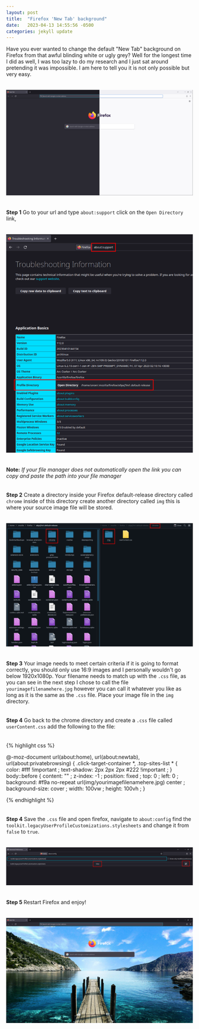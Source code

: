 ```yaml
---
layout: post
title:  "Firefox 'New Tab' background" 
date:   2023-04-13 14:55:56 -0500
categories: jekyll update
---
```


Have you ever wanted to change the default "New Tab" background on Firefox from that awful blinding white or ugly grey? 
Well for the longest time I did as well, I was too lazy to do my research and I just sat around pretending it was impossible.
I am here to tell you it is not only possible but very easy.
<br/>
<br/>
<br/>
<img src="/assets/img/firefox/firefoxone.png">
<br/>
<br/>
<br/>
**Step 1** Go to your url and type `about:support` click on the `Open Directory` link, 
<br/>
<br/>
<br/>
<img src="/assets/img/firefox/firefoxtwo.png">
<br/>
<br/>
<br/>
**Note:** *If your file manager does not automatically open the link you can copy and paste the path into your file manager*
<br/>
<br/>
<br/>
**Step 2** Create a directory inside your Firefox default-release directory called `chrome` inside of this directory 
create another directory called `img` this is where your source image file will be stored. 
<br/>
<br/>
<br/>
<img src="/assets/img/firefox/firefoxthree.png">
<br/>
<br/>
<br/>
**Step 3** Your image needs to meet certain criteria if it is going to format correctly, you should only use 16:9 images and I 
personally wouldn't go below 1920x1080p. Your filename needs to match up with the `.css` file, as you can see in the next step 
I chose to call the file `yourimagefilenamehere.jpg` however you can call it whatever you like as long as it is the same as the 
`.css` file. Place your image file in the `img` directory.
<br/>
<br/>
<br/>
**Step 4** Go back to the chrome directory and create a `.css` file called `userContent.css` add the following to the file:
<br/>
<br/>
<br/>
{% highlight css %}

@-moz-document url(about:home), url(about:newtab), url(about:privatebrowsing) {
.click-target-container *, .top-sites-list * {
    color: #fff !important ;
    text-shadow: 2px 2px 2px #222 !important ;
}
body::before {
    content: "" ;
    z-index: -1 ;
    position: fixed ;
    top: 0 ;
    left: 0 ;
    background: #f9a no-repeat url(img/yourimagefilenamehere.jpg) center ;
    background-size: cover ;
    width: 100vw ;
    height: 100vh ;
}

{% endhighlight %}
<br/>
<br/>
<br/>
**Step 4** Save the `.css` file and open firefox, navigate to `about:config` find the `toolkit.legacyUserProfileCustomizations.stylesheets`
and change it from `false` to `true`. 
<br/>
<br/>
<br/>
<img src="/assets/img/firefox/firefoxfour.png">
<br/>
<br/>
<br/>
**Step 5** Restart Firefox and enjoy!
<br/>
<br/>
<br/>
<img src="/assets/img/firefox/firefoxfive.png">
